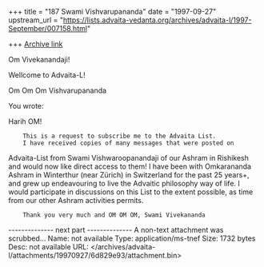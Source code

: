 +++
title = "187 Swami Vishvarupananda"
date = "1997-09-27"
upstream_url = "https://lists.advaita-vedanta.org/archives/advaita-l/1997-September/007158.html"

+++
[Archive link](https://lists.advaita-vedanta.org/archives/advaita-l/1997-September/007158.html)

Om Vivekanandaji!

Wellcome to Advaita-L!

Om Om Om
Vishvarupananda


You wrote:

Harih OM!

        This is a request to subscribe me to the Advaita List.
        I have received copies of many messages that were posted on
Advaita-List from Swami Vishwaroopanandaji of our Ashram in Rishikesh
and would now like direct access to them!
        I have been with Omkarananda Ashram in Winterthur (near Zürich) in
Switzerland for the past 25 years+, and grew up endeavouring to live the
Advaitic philosophy way of life. I would participate in discussions on
this List to the extent possible, as time from our other Ashram
activities permits.

        Thank you very much and OM OM OM, Swami Vivekananda

-------------- next part --------------
A non-text attachment was scrubbed...
Name: not available
Type: application/ms-tnef
Size: 1732 bytes
Desc: not available
URL: </archives/advaita-l/attachments/19970927/6d829e93/attachment.bin>

